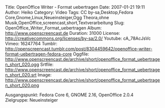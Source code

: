 Title: OpenOffice Writer - Format uebertragen
Date: 2007-01-21 19:11
Author: Heiko
Category: Video
Tags: CC by-sa,Desktop,Fedora Core,Gnome,Linux,Neueinsteiger,Ogg Theora,ohne Musik,OpenOffice,screencast,short,Textverarbeitung
Slug: OpenOffice_Writer_Format_uebertragen
Album: http://www.openscreencast.de
Duration: 31000
License: http://creativecommons.org/licenses/by-sa/2.0/
Youtube: cA_78AcJsVc
Vimeo: 16247764
Tumblr: http://openscreencast.tumblr.com/post/8304459642/openoffice-writer-format-uebertragen-fedora-core
Oggfile: http://www.openscreencast.de/archive/short/openoffice_format_uebertragen_short_020.ogg
Srtfile: http://www.openscreencast.de/archive/short/openoffice_format_uebertragen_short_020.srt
Image: http://www.openscreencast.de/archive/short/openoffice_format_uebertragen_short_020.png

Ausgangspunkt: Fedora Core 6, GNOME 2.16, OpenOffice 2.0.4  
Zielgruppe: Neueinsteiger  

